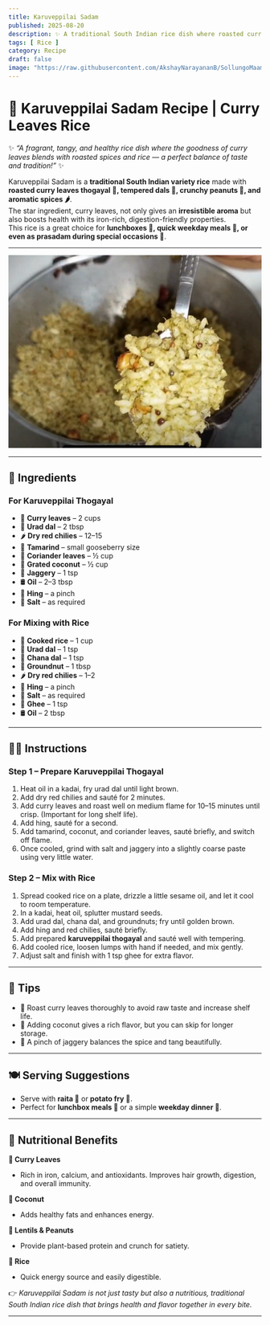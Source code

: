 ```yaml
---
title: Karuveppilai Sadam  
published: 2025-08-20  
description: ✨ A traditional South Indian rice dish where roasted curry leaves meet tangy thogayal and tempered spices — flavorful, aromatic, and healthy! ✨  
tags: [ Rice ]  
category: Recipe  
draft: false  
image: "https://raw.githubusercontent.com/AkshayNarayananB/SollungoMaami/master/images/karuveppilaisadam.png"  
---
```


# 🌿 Karuveppilai Sadam Recipe | Curry Leaves Rice  

✨ *“A fragrant, tangy, and healthy rice dish where the goodness of curry leaves blends with roasted spices and rice — a perfect balance of taste and tradition!”* ✨  

Karuveppilai Sadam is a **traditional South Indian variety rice** made with **roasted curry leaves thogayal 🌿, tempered dals 🫘, crunchy peanuts 🥜, and aromatic spices 🌶️**.  
The star ingredient, curry leaves, not only gives an **irresistible aroma** but also boosts health with its iron-rich, digestion-friendly properties.  
This rice is a great choice for **lunchboxes 🍱, quick weekday meals 🍲, or even as prasadam during special occasions 🙏**.  

---

![karuveppilaisadam](https://raw.githubusercontent.com/AkshayNarayananB/SollungoMaami/master/images/karuveppilaisadam.png)  

---

## 🛒 Ingredients  

### For Karuveppilai Thogayal  
- 🌿 **Curry leaves** – 2 cups  
- 🌰 **Urad dal** – 2 tbsp  
- 🌶️ **Dry red chilies** – 12–15  
- 🍋 **Tamarind** – small gooseberry size  
- 🌱 **Coriander leaves** – ½ cup  
- 🥥 **Grated coconut** – ½ cup  
- 🍯 **Jaggery** – 1 tsp  
- 🛢️ **Oil** – 2–3 tbsp  
- 🌸 **Hing** – a pinch  
- 🧂 **Salt** – as required  

### For Mixing with Rice  
- 🍚 **Cooked rice** – 1 cup  
- 🌰 **Urad dal** – 1 tsp  
- 🌰 **Chana dal** – 1 tsp  
- 🥜 **Groundnut** – 1 tbsp  
- 🌶️ **Dry red chilies** – 1–2  
- 🌸 **Hing** – a pinch  
- 🧂 **Salt** – as required  
- 🧈 **Ghee** – 1 tsp  
- 🛢️ **Oil** – 2 tbsp  

---

## 👩‍🍳 Instructions  

### Step 1 – Prepare Karuveppilai Thogayal  
1. Heat oil in a kadai, fry urad dal until light brown.  
2. Add dry red chilies and sauté for 2 minutes.  
3. Add curry leaves and roast well on medium flame for 10–15 minutes until crisp. (Important for long shelf life).  
4. Add hing, sauté for a second.  
5. Add tamarind, coconut, and coriander leaves, sauté briefly, and switch off flame.  
6. Once cooled, grind with salt and jaggery into a slightly coarse paste using very little water.  

### Step 2 – Mix with Rice  
1. Spread cooked rice on a plate, drizzle a little sesame oil, and let it cool to room temperature.  
2. In a kadai, heat oil, splutter mustard seeds.  
3. Add urad dal, chana dal, and groundnuts; fry until golden brown.  
4. Add hing and red chilies, sauté briefly.  
5. Add prepared **karuveppilai thogayal** and sauté well with tempering.  
6. Add cooled rice, loosen lumps with hand if needed, and mix gently.  
7. Adjust salt and finish with 1 tsp ghee for extra flavor.  

---

## 🌟 Tips  

- 🌿 Roast curry leaves thoroughly to avoid raw taste and increase shelf life.  
- 🥥 Adding coconut gives a rich flavor, but you can skip for longer storage.  
- 🍋 A pinch of jaggery balances the spice and tang beautifully.  

---

## 🍽️ Serving Suggestions  

- Serve with **raita 🥛** or **potato fry 🥔**.  
- Perfect for **lunchbox meals 🍱** or a simple **weekday dinner 🍲**.  

---

## 💪 Nutritional Benefits  

**🌿 Curry Leaves**  
- Rich in iron, calcium, and antioxidants. Improves hair growth, digestion, and overall immunity.  

**🥥 Coconut**  
- Adds healthy fats and enhances energy.  

**🫘 Lentils & Peanuts**  
- Provide plant-based protein and crunch for satiety.  

**🍚 Rice**  
- Quick energy source and easily digestible.  

👉 *Karuveppilai Sadam is not just tasty but also a nutritious, traditional South Indian rice dish that brings health and flavor together in every bite.*  

---
